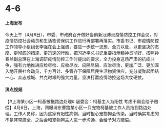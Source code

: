 # 4-6

#### 上海发布

今天上午（4月6日），市委、市政府召开做好当前新冠肺炎疫情防控工作会议，对疫情防控社会动员和生活物资保供工作进行再部署再落实。市委书记、市疫情防控工作领导小组组长李强在会上强调，要进一步统一思想、全力以赴，以更坚决的态度、更彻底的措施、更迅速的行动，把习近平总书记重要指示精神贯彻好，按照孙春兰副总理在上海调研疫情防控工作时提出的要求，全力投身这场严肃的抗疫斗争，强有力地推进应检尽检、应收尽收、应隔尽隔、应治尽治，更加广泛、更加深入地开展社会动员，千方百计、多管齐下保障居民生活物资供应，充分凝聚起团结一心、众志成城、共克时艰的强大力量，坚决打赢疫情防控这场大仗硬仗。

#### 沸点视频

【#上海某小区一柯基被拖路边处理# 居委会：柯基主人为阳性 考虑不周会给予赔偿】4月6日，上海，网曝浦东曹路某小区一只宠物柯基被工作人员拖到路边处理。工作人员称，因为这家有阳性病例，当时担心宠物狗会传染。当时确实考虑的不是非常周全，之后会和宠物狗主人进一步沟通，会给予对方赔偿。
